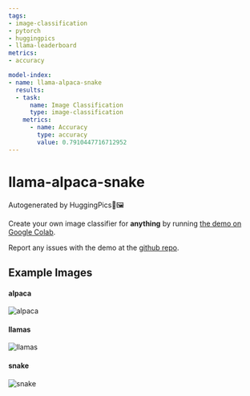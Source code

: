 ```yaml
---
tags:
- image-classification
- pytorch
- huggingpics
- llama-leaderboard
metrics:
- accuracy

model-index:
- name: llama-alpaca-snake
  results:
  - task:
      name: Image Classification
      type: image-classification
    metrics:
      - name: Accuracy
        type: accuracy
        value: 0.7910447716712952
---
```


# llama-alpaca-snake


Autogenerated by HuggingPics🤗🖼️

Create your own image classifier for **anything** by running [the demo on Google Colab](https://colab.research.google.com/github/nateraw/huggingpics/blob/main/HuggingPics.ipynb).

Report any issues with the demo at the [github repo](https://github.com/nateraw/huggingpics).


## Example Images


#### alpaca

![alpaca](images/alpaca.jpg)

#### llamas

![llamas](images/llamas.jpg)

#### snake

![snake](images/snake.jpg)